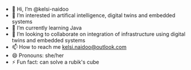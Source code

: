 - 👋 Hi, I’m @kelsi-naidoo
- 👀 I’m interested in artifical intelligence, digital twins and embedded systems
- 🌱 I’m currently learning Java
- 💞️ I’m looking to collaborate on integration of infrastructure using digital twins and embedded systems
- 📫 How to reach me kelsi.naidoo@outlook.com
- 😄 Pronouns: she/her
- ⚡ Fun fact: can solve a rubik's cube

<!---
kelsi-naidoo/kelsi-naidoo is a ✨ special ✨ repository because its `README.md` (this file) appears on your GitHub profile.
You can click the Preview link to take a look at your changes.
--->
